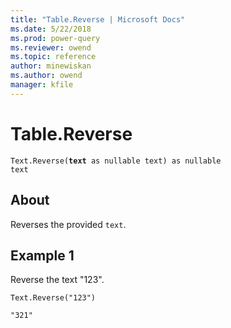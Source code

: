 ```yaml
---
title: "Table.Reverse | Microsoft Docs"
ms.date: 5/22/2018
ms.prod: power-query
ms.reviewer: owend
ms.topic: reference
author: minewiskan
ms.author: owend
manager: kfile
---
```

# Table.Reverse

<code>Text.Reverse(<b>text</b> as nullable text) as nullable text</code>

## About
Reverses the provided <code>text</code>.

## Example 1
Reverse the text "123".

<code>Text.Reverse("123")</code>

<code>"321"</code>

